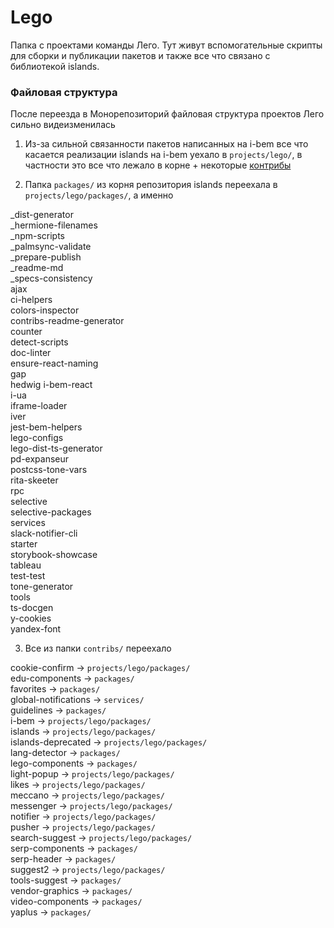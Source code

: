 # Lego
Папка с проектами команды Лего. Тут живут вспомогательные скрипты для сборки и публикации пакетов и также все что связано с библиотекой islands.

<a name="structure"></a>
### Файловая структура

После переезда в Монорепозиторий файловая структура проектов Лего сильно видеизменилась

1. Из-за сильной связанности пакетов написанных на i-bem все что касается реализации islands на i-bem уехало в ```projects/lego/```, в частности это все что лежало в корне + некоторые [контрибы](#what-contribs)

2. Папка ```packages/``` из корня репозитория islands переехала в ```projects/lego/packages/```, а именно

_dist-generator  
_hermione-filenames  
_npm-scripts   
_palmsync-validate   
_prepare-publish   
_readme-md   
_specs-consistency   
ajax   
ci-helpers   
colors-inspector   
contribs-readme-generator   
counter   
detect-scripts   
doc-linter   
ensure-react-naming   
gap   
hedwig 
i-bem-react  
i-ua  
iframe-loader  
iver  
jest-bem-helpers  
lego-configs  
lego-dist-ts-generator  
pd-expanseur  
postcss-tone-vars  
rita-skeeter  
rpc  
selective  
selective-packages  
services  
slack-notifier-cli  
starter  
storybook-showcase  
tableau  
test-test  
tone-generator  
tools  
ts-docgen  
y-cookies  
yandex-font  

<a name="what-contribs"></a>

3. Все из папки ```contribs/``` переехало 

cookie-confirm  -> ```projects/lego/packages/```  
edu-components  -> ```packages/```  
favorites  -> ```packages/```  
global-notifications ->  ```services/```  
guidelines -> ```packages/```  
i-bem  -> ```projects/lego/packages/```  
islands  -> ```projects/lego/packages/```  
islands-deprecated -> ```projects/lego/packages/```  
lang-detector -> ```packages/```  
lego-components -> ```packages/```  
light-popup -> ```projects/lego/packages/```  
likes -> ```projects/lego/packages/```  
meccano -> ```projects/lego/packages/```  
messenger -> ```projects/lego/packages/```  
notifier -> ```projects/lego/packages/```  
pusher -> ```projects/lego/packages/```  
search-suggest -> ```projects/lego/packages/```   
serp-components -> ```packages/```  
serp-header -> ```packages/```  
suggest2 -> ```projects/lego/packages/```  
tools-suggest -> ```packages/```  
vendor-graphics -> ```packages/```  
video-components -> ```packages/```  
yaplus -> ```packages/```  
